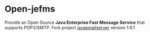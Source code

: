 # Open-jefms
Provide an Open Source **Java Enterprise Fast Message Service** that supports POP3/SMTP.
Fork project [javaemailserver](https://sourceforge.net/projects/javaemailserver) version 1.6.1
